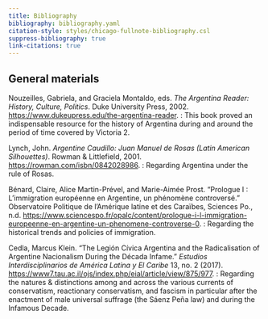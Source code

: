 ```yaml
---
title: Bibliography
bibliography: bibliography.yaml
citation-style: styles/chicago-fullnote-bibliography.csl
suppress-bibliography: true
link-citations: true
---
```


<!--

This is the main document. Since pandoc-citedoc is fairly limited in functionality we cobble the final result together
out of several fragments.

-->

General materials
-----------------

<!--

The bibliographical entries of this general section are generated from General.markdown, and then manually spliced here
from the produced fragment so as to allow the addition of remarks.

-->

Nouzeilles, Gabriela, and Graciela Montaldo, eds. *The Argentina Reader: History, Culture, Politics*. Duke University Press, 2002. <https://www.dukeupress.edu/the-argentina-reader>.
: This book proved an indispensable resource for the history of Argentina during and around the period of time covered
  by Victoria 2.

<!-- breather -->

Lynch, John. *Argentine Caudillo: Juan Manuel de Rosas (Latin American Silhouettes)*. Rowman & Littlefield, 2001. <https://rowman.com/isbn/0842028986>.
: Regarding Argentina under the rule of Rosas.

<!-- breather -->

Bénard, Claire, Alice Martin-Prével, and Marie-Aimée Prost. “Prologue I : L’immigration européenne en Argentine, un phénomène controversé.” Observatoire Politique de l’Amérique latine et des Caraïbes, Sciences Po., n.d. <https://www.sciencespo.fr/opalc/content/prologue-i-l-immigration-europeenne-en-argentine-un-phenomene-controverse-0>.
: Regarding the historical trends and policies of immigration.

<!-- breather -->

Cedla, Marcus Klein. “The Legión Cívica Argentina and the Radicalisation of Argentine Nacionalism During the Década Infame.” *Estudios Interdisciplinarios de América Latina y El Caribe* 13, no. 2 (2017). <https://www7.tau.ac.il/ojs/index.php/eial/article/view/875/977>.
: Regarding the natures & distinctions among and across the various currents of conservatism, reactionary conservatism,
  and fascism in particular after the enactment of male universal suffrage (the Sáenz Peña law) and during the
  Infamous Decade.

<!--

Subsequent bibliographical sections have no remarks, and hence are put together by the assembling script without the
need for manual intervention.

-->
